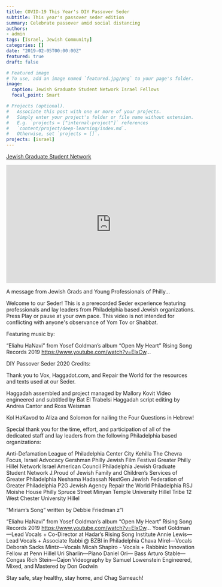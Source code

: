 ```yaml
---
title: COVID-19 This Year's DIY Passover Seder
subtitle: This year's passover seder edition
summary: Celebrate passover amid social distancing
authors:
- admin
tags: [Israel, Jewish Community]
categories: []
date: "2019-02-05T00:00:00Z"
featured: true
draft: false

# Featured image
# To use, add an image named `featured.jpg/png` to your page's folder. 
image:
  caption: Jewish Graduate Student Network Israel Fellows
  focal_point: Smart

# Projects (optional).
#   Associate this post with one or more of your projects.
#   Simply enter your project's folder or file name without extension.
#   E.g. `projects = ["internal-project"]` references 
#   `content/project/deep-learning/index.md`.
#   Otherwise, set `projects = []`.
projects: [israel]
---
```



[Jewish Graduate Student Network](https://jewishgrads.org/)

<iframe width="560" height="315" src="https://www.youtube.com/embed/-1Kv6X8-2bs" frameborder="0" allow="accelerometer; autoplay; encrypted-media; gyroscope; picture-in-picture" allowfullscreen></iframe>

A message from Jewish Grads and Young Professionals of Philly...


Welcome to our Seder!  This is a prerecorded Seder experience featuring professionals and lay leaders from Philadelphia based Jewish organizations.  Press Play or pause at your own pace.  This video is not intended for conflicting with anyone's observance of Yom Tov or Shabbat.

Featuring music by:

“Eliahu HaNavi” from Yosef Goldman’s album “Open My Heart”
Rising Song Records 2019
https://www.youtube.com/watch?v=ElxCw...

DIY Passover Seder 2020 Credits:

Thank you to Vox, Haggadot.com, and Repair the World for the resources and texts used at our Seder.

Haggadah assembled and project managed by Mallory Kovit
Video engineered and subtitled by Bat El Trabelsi
Haggadah script editing by Andrea Cantor and Ross Weisman

Kol HaKavod to Aliza and Solomon for nailing the Four Questions in Hebrew!

Special thank you for the time, effort, and participation of all of the dedicated staff and lay leaders from the following Philadelphia based organizations:

Anti-Defamation League of Philadelphia
Center City Kehilla
The Chevra
Focus, Israel Advocacy
Gershman Philly Jewish Film Festival
Greater Philly Hillel Network
Israel American Council Philadelphia
Jewish Graduate Student Network
J.Proud of Jewish Family and Children’s Services of Greater Philadelphia
Neshama Hadassah
NextGen Jewish Federation of Greater Philadelphia
P2G Jewish Agency
Repair the World Philadelphia
RSJ Moishe House Philly
Spruce Street Minyan
Temple University Hillel
Tribe 12
West Chester University Hillel

“Miriam’s Song” written by Debbie Friedman z”l

“Eliahu HaNavi” from Yosef Goldman’s album “Open My Heart”
Rising Song Records 2019
https://www.youtube.com/watch?v=ElxCw...
Yosef Goldman—Lead Vocals + Co-Director at Hadar’s Rising Song Institute
Annie Lewis—Lead Vocals + Associate Rabbi @ BZBI in Philadelphia 
Chava Mirel—Vocals
Deborah Sacks Mintz—Vocals
Micah Shapiro - Vocals + Rabbinic Innovation Fellow at Penn Hillel
Uri Sharlin—Piano
Daniel Ori— Bass
Arturo Stable—Congas
Rich Stein—Cajon
Videography by Samuel Lowenstein
Engineered, Mixed, and Mastered by Don Godwin

Stay safe, stay healthy, stay home, and Chag Sameach!